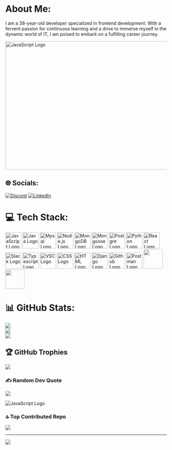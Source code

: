

 
# About Me:
I am a 38-year-old developer specialized in frontend development. With a fervent passion for continuous learning and a drive to immerse myself in the dynamic world of IT, I am poised to embark on a fulfilling career journey.

<img src="https://cdna.artstation.com/p/assets/images/images/028/102/058/original/pixel-jeff-matrix-s.gif?1593487263" alt="JavaScript Logo" width="1000" height="400" />

## 🌐 Socials:
[![Discord](https://img.shields.io/badge/Discord-%237289DA.svg?logo=discord&logoColor=white)](https://discord.gg/gastonriecan)  [![LinkedIn](https://img.shields.io/badge/LinkedIn-%230077B5.svg?logo=linkedin&logoColor=white)](http://linkedin.com/in/gastón-esteban-riecan-a396bb207)
# 💻 Tech Stack:
<img src="https://cdn.worldvectorlogo.com/logos/javascript-1.svg" alt="JavaScript Logo" width="50" height="50" />  <img src="https://cdn.jsdelivr.net/gh/devicons/devicon@latest/icons/java/java-original-wordmark.svg" alt="Java Logo" width="50" height="50" />  <img src="https://cdn.jsdelivr.net/gh/devicons/devicon@latest/icons/mysql/mysql-original-wordmark.svg" alt="Mysql Logo" width="50" height="50" />  <img src="https://cdn.jsdelivr.net/gh/devicons/devicon@latest/icons/nodejs/nodejs-original-wordmark.svg" alt="Node.js Logo" width="50" height="50" />  <img src="https://cdn.jsdelivr.net/gh/devicons/devicon@latest/icons/mongodb/mongodb-original-wordmark.svg" alt="MongoDB Logo" width="50" height="50" />  <img src="https://cdn.jsdelivr.net/gh/devicons/devicon@latest/icons/mongoose/mongoose-original-wordmark.svg" alt="Mongoose Logo" width="50" height="50" />  <img src="https://cdn.jsdelivr.net/gh/devicons/devicon@latest/icons/postgresql/postgresql-original-wordmark.svg" alt="Postgre Logo" width="50" height="50" />  <img src="https://cdn.jsdelivr.net/gh/devicons/devicon@latest/icons/python/python-original-wordmark.svg" alt="Python Logo" width="50" height="50" />  <img src="https://cdn.jsdelivr.net/gh/devicons/devicon@latest/icons/react/react-original-wordmark.svg" alt="React Logo" width="50" height="50" />  <img src="https://cdn.jsdelivr.net/gh/devicons/devicon@latest/icons/slack/slack-original-wordmark.svg" alt="Slack Logo" width="50" height="50" />  <img src="https://cdn.jsdelivr.net/gh/devicons/devicon@latest/icons/typescript/typescript-original.svg" alt="Typescript Logo" width="50" height="50" />  <img src="https://cdn.jsdelivr.net/gh/devicons/devicon@latest/icons/vscode/vscode-original-wordmark.svg" alt="VSC Logo" width="50" height="50" />  <img src="https://cdn.jsdelivr.net/gh/devicons/devicon@latest/icons/css3/css3-original-wordmark.svg" alt="CSS Logo" width="50" height="50" />  <img src="https://cdn.jsdelivr.net/gh/devicons/devicon@latest/icons/html5/html5-original-wordmark.svg" alt="HTML Logo" width="50" height="50" />  <img src="https://cdn.jsdelivr.net/gh/devicons/devicon@latest/icons/django/django-plain.svg" alt="Django Logo" width="50" height="50" />  <img src="https://cdn.jsdelivr.net/gh/devicons/devicon@latest/icons/github/github-original-wordmark.svg" alt="Github Logo" width="50" height="50" />
<img src="https://cdn.jsdelivr.net/gh/devicons/devicon@latest/icons/postman/postman-original.svg" alt="Postman Logo" width="50" height="50" />
<img src="https://cdn.jsdelivr.net/gh/devicons/devicon@latest/icons/reactrouter/reactrouter-original-wordmark.svg"  width="60" height="60" />
<img src="https://cdn.jsdelivr.net/gh/devicons/devicon@latest/icons/nextjs/nextjs-original-wordmark.svg"  width="60" height="60"  />
          
          

# 📊 GitHub Stats:
![](https://github-readme-stats.vercel.app/api?username=GastonRiecan&theme=blue-green&hide_border=true&include_all_commits=false&count_private=true)<br/>
![](https://github-readme-streak-stats.herokuapp.com/?user=GastonRiecan&theme=blue-green&hide_border=true)<br/>
![](https://github-readme-stats.vercel.app/api/top-langs/?username=GastonRiecan&theme=blue-green&hide_border=true&include_all_commits=false&count_private=true&layout=compact)

## 🏆 GitHub Trophies
![](https://github-profile-trophy.vercel.app/?username=GastonRiecan&theme=gruvbox&no-frame=true&no-bg=false&margin-w=4)

### ✍️ Random Dev Quote
![](https://quotes-github-readme.vercel.app/api?type=horizontal&theme=radical)


<img src="https://media.istockphoto.com/id/1415456512/es/vector/fondo-de-ceros-y-unos-lenguaje-de-maquinaria-degradado-verde-0-y-1-n%C3%BAmeros-sobre-fondo.jpg?s=612x612&w=0&k=20&c=p3Etq025-UO906vSmNGMAiHM0Lkcqkx5BvqvfBbFiYI=" alt="JavaScript Logo" />


### 🔝 Top Contributed Repo
![](https://github-contributor-stats.vercel.app/api?username=GastonRiecan&limit=5&theme=dark&combine_all_yearly_contributions=true)



---
[![](https://visitcount.itsvg.in/api?id=GastonRiecan&icon=0&color=3)](https://visitcount.itsvg.in)

<!-- Proudly created with GPRM ( https://gprm.itsvg.in ) -->
